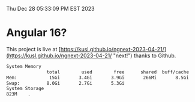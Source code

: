 Thu Dec 28 05:33:09 PM EST 2023

# Angular 16?


This project is live at [https://kusl.github.io/ngnext-2023-04-21/](https://kusl.github.io/ngnext-2023-04-21/ "next!") thanks to Github.

```bash
System Memory
               total        used        free      shared  buff/cache   available
Mem:            15Gi       3.4Gi       3.9Gi       266Mi       8.5Gi        11Gi
Swap:          8.0Gi       2.7Gi       5.3Gi
System Storage
823M	.
